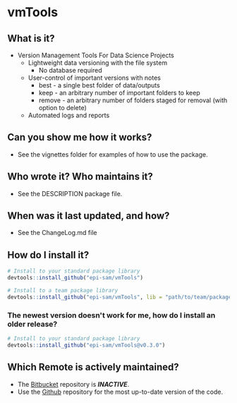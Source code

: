 # vmTools

## What is it?

- Version Management Tools For Data Science Projects
   - Lightweight data versioning with the file system
      - No database required
   - User-control of important versions with notes
      - best   - a single best folder of data/outputs
      - keep   - an arbitrary number of important folders to keep
      - remove - an arbitrary number of folders staged for removal (with option to delete)
   - Automated logs and reports



## Can you show me how it works?

- See the vignettes folder for examples of how to use the package.



## Who wrote it?  Who maintains it?

- See the DESCRIPTION package file.



## When was it last updated, and how?

- See the ChangeLog.md file



## How do I install it?

```r
# Install to your standard package library
devtools::install_github("epi-sam/vmTools")

# Install to a team package library
devtools::install_github("epi-sam/vmTools", lib = "path/to/team/package/library")
```



### The newest version doesn't work for me, how do I install an older release?

```r
# Install to your standard package library
devtools::install_github("epi-sam/vmTools@v0.3.0")
```



## Which Remote is actively maintained?

- The [Bitbucket](https://stash.ihme.washington.edu/users/ssbyrne/repos/vmtools/browse) repository is _**INACTIVE**_.
- Use the [Github](https://github.com/epi-sam/vmTools) repository for the most up-to-date version of the code.

